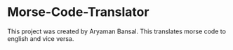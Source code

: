 # Morse-Code-Translator

This project was created by Aryaman Bansal.
This translates morse code to english and vice versa.
